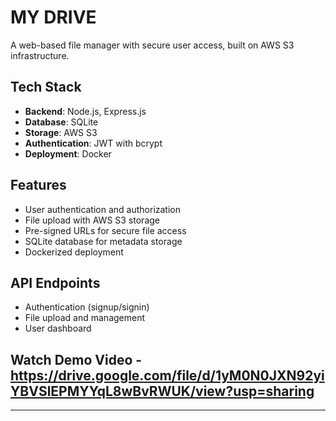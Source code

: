 # MY DRIVE

A web-based file manager with secure user access, built on AWS S3 infrastructure.

## Tech Stack

- **Backend**: Node.js, Express.js
- **Database**: SQLite
- **Storage**: AWS S3
- **Authentication**: JWT with bcrypt
- **Deployment**: Docker

## Features

- User authentication and authorization
- File upload with AWS S3 storage
- Pre-signed URLs for secure file access
- SQLite database for metadata storage
- Dockerized deployment

## API Endpoints

- Authentication (signup/signin)
- File upload and management
- User dashboard

## Watch Demo Video  - https://drive.google.com/file/d/1yM0N0JXN92yiYBVSlEPMYYqL8wBvRWUK/view?usp=sharing





---
